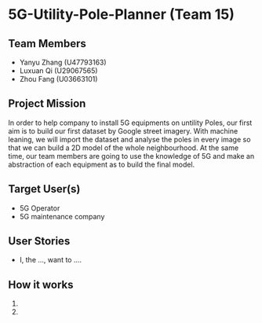 # 5G-Utility-Pole-Planner (Team 15)

## Team Members

- Yanyu Zhang (U47793163)
- Luxuan Qi (U29067565)
- Zhou Fang (U03663101)

## Project Mission
In order to help company to install 5G equipments on untility Poles, our first aim is to build our first dataset by Google street imagery. With machine leaning, we will import the dataset and analyse the poles in every image so that we can build a 2D model of the whole neighbourhood. At the same time, our team members are going to use the knowledge of 5G and make an abstraction of each equipment as to build the final model.

## Target User(s)
- 5G Operator
- 5G maintenance company

## User Stories
- I, the ..., want to ....

## How it works

1. 
2.
